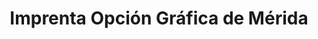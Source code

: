 ---
title: "Imprenta Opción Gráfica de Mérida"
url: /merida/imprenta-opcion-grafica-de-merida/
shop: corredor de apuestas
---